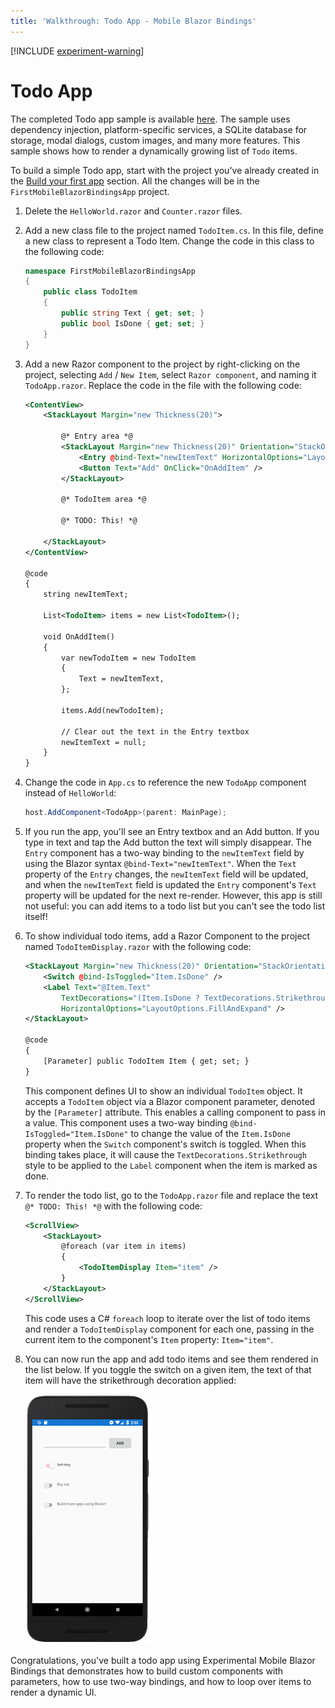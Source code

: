 ```yaml
---
title: 'Walkthrough: Todo App - Mobile Blazor Bindings'
---
```


[!INCLUDE [experiment-warning](../includes/experiment-warning.md)]

# Todo App

The completed Todo app sample is available [here](https://github.com/xamarin/MobileBlazorBindings/tree/master/samples/MobileBlazorBindingsTodoSample). The sample uses dependency injection, platform-specific services, a SQLite database for storage, modal dialogs, custom images, and many more features. This sample shows how to render a dynamically growing list of `Todo` items.

To build a simple Todo app, start with the project you've already created in the [Build your first app](build-first-app.md) section. All the changes will be in the `FirstMobileBlazorBindingsApp` project.

1. Delete the `HelloWorld.razor` and `Counter.razor` files.

1. Add a new class file to the project named `TodoItem.cs`. In this file, define a new class to represent a Todo Item. Change the code in this class to the following code:

    ```csharp
    namespace FirstMobileBlazorBindingsApp
    {
        public class TodoItem
        {
            public string Text { get; set; }
            public bool IsDone { get; set; }
        }
    }
    ```

1. Add a new Razor component to the project by right-clicking on the project, selecting `Add` / `New Item`, select `Razor component`, and naming it `TodoApp.razor`. Replace the code in the file with the following code:

    ```xml
    <ContentView>
        <StackLayout Margin="new Thickness(20)">

            @* Entry area *@
            <StackLayout Margin="new Thickness(20)" Orientation="StackOrientation.Horizontal">
                <Entry @bind-Text="newItemText" HorizontalOptions="LayoutOptions.FillAndExpand" />
                <Button Text="Add" OnClick="OnAddItem" />
            </StackLayout>

            @* TodoItem area *@

            @* TODO: This! *@

        </StackLayout>
    </ContentView>

    @code
    {
        string newItemText;

        List<TodoItem> items = new List<TodoItem>();

        void OnAddItem()
        {
            var newTodoItem = new TodoItem
            {
                Text = newItemText,
            };

            items.Add(newTodoItem);

            // Clear out the text in the Entry textbox
            newItemText = null;
        }
    }
    ```

1. Change the code in `App.cs` to reference the new `TodoApp` component instead of `HelloWorld`:

    ```csharp
    host.AddComponent<TodoApp>(parent: MainPage);
    ```

1. If you run the app, you'll see an Entry textbox and an Add button. If you type in text and tap the Add button the text will simply disappear. The `Entry` component has a two-way binding to the `newItemText` field by using the Blazor syntax `@bind-Text="newItemText"`. When the `Text` property of the `Entry` changes, the `newItemText` field will be updated, and when the `newItemText` field is updated the `Entry` component's `Text` property will be updated for the next re-render. However, this app is still not useful: you can add items to a todo list but you can't see the todo list itself!

1. To show individual todo items, add a Razor Component to the project named `TodoItemDisplay.razor` with the following code:

    ```xml
    <StackLayout Margin="new Thickness(20)" Orientation="StackOrientation.Horizontal">
        <Switch @bind-IsToggled="Item.IsDone" />
        <Label Text="@Item.Text"
            TextDecorations="(Item.IsDone ? TextDecorations.Strikethrough : TextDecorations.None)"
            HorizontalOptions="LayoutOptions.FillAndExpand" />
    </StackLayout>

    @code
    {
        [Parameter] public TodoItem Item { get; set; }
    }
    ```

    This component defines UI to show an individual `TodoItem` object. It accepts a `TodoItem` object via a Blazor component parameter, denoted by the `[Parameter]` attribute. This enables a calling component to pass in a value. This component uses a two-way binding `@bind-IsToggled="Item.IsDone"` to change the value of the `Item.IsDone` property when the `Switch` component's switch is toggled. When this binding takes place, it will cause the `TextDecorations.Strikethrough` style to be applied to the `Label` component when the item is marked as done.

1. To render the todo list, go to the `TodoApp.razor` file and replace the text `@* TODO: This! *@` with the following code:

    ```xml
    <ScrollView>
        <StackLayout>
            @foreach (var item in items)
            {
                <TodoItemDisplay Item="item" />
            }
        </StackLayout>
    </ScrollView>
    ```

    This code uses a C# `foreach` loop to iterate over the list of todo items and render a `TodoItemDisplay` component for each one, passing in the current item to the component's `Item` property: `Item="item"`.

1. You can now run the app and add todo items and see them rendered in the list below. If you toggle the switch on a given item, the text of that item will have the strikethrough decoration applied:

    [ ![Todo App running in the Android Emulator with a few todo items added to the list](media/todo-app/todoapp-completed-inline.png) ](media/todo-app/todoapp-completed-expanded.png#lightbox)

Congratulations, you've built a todo app using Experimental Mobile Blazor Bindings that demonstrates how to build custom components with parameters, how to use two-way bindings, and how to loop over items to render a dynamic UI.
